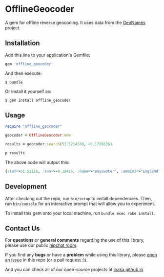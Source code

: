 # OfflineGeocoder

A gem for offline reverse geocoding. It uses data from the [GeoNames](http://www.geonames.org/) project.

## Installation

Add this line to your application's Gemfile:

```ruby
gem 'offline_geocoder'
```

And then execute:

    $ bundle

Or install it yourself as:

    $ gem install offline_geocoder

## Usage

```ruby
require "offline_geocoder"

geocoder = OfflineGeocoder.new

results = geocoder.search(51.5214588, -0.1729636)

p results
```

The above code will output this:

```ruby
{:lat=>51.51116, :lon=>-0.18426, :name=>"Bayswater", :admin1=>"England", :admin2=>"Greater London", :cc=>"GB", :country=>"United Kingdom"}
```


## Development

After checking out the repo, run `bin/setup` to install dependencies. Then, run `bin/console` for an interactive prompt that will allow you to experiment.

To install this gem onto your local machine, run `bundle exec rake install`.

## Contact Us

For **questions** or **general comments** regarding the use of this library, please use our public
[hipchat room](http://inaka.net/hipchat).

If you find any **bugs** or have a **problem** while using this library, please [open an issue](https://github.com/inaka/galgo/issues/new) in this repo (or a pull request :)).

And you can check all of our open-source projects at [inaka.github.io](http://inaka.github.io)
